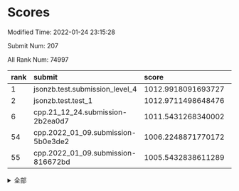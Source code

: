# Scores

Modified Time: 2022-01-24 23:15:28

Submit Num: 207

All Rank Num: 74997

| rank |               submit               |       score        |       sigma        | pk_num |
| :--- | :--------------------------------- | :----------------- | :----------------- | :----- |
| 1    | jsonzb.test.submission_level_4     | 1012.9918091693727 | 0.7971659882826869 | 1452   |
| 2    | jsonzb.test.test_1                 | 1012.9711498648476 | 0.813203682026616  | 1452   |
| 6    | cpp.21_12_24.submission-2b2ea0d7   | 1011.5431268340002 | 0.796661154629381  | 1453   |
| 54   | cpp.2022_01_09.submission-5b0e3de2 | 1006.2248871770172 | 0.7256387249678858 | 1451   |
| 55   | cpp.2022_01_09.submission-816672bd | 1005.5432838611289 | 0.7197611550564811 | 1449   |


<details>
<summary>全部</summary>

| rank |                 submit                 |       score        |       sigma        | pk_num |
| :--- | :------------------------------------- | :----------------- | :----------------- | :----- |
| 1    | jsonzb.test.submission_level_4         | 1012.9918091693727 | 0.7971659882826869 | 1452   |
| 2    | jsonzb.test.test_1                     | 1012.9711498648476 | 0.813203682026616  | 1452   |
| 3    | gobigger.level_3.submission_level_3_1  | 1012.8720735870593 | 0.7929078057510138 | 1451   |
| 4    | gobigger.level_3.submission_level_3_6  | 1011.8649313152733 | 0.8167908966923645 | 1449   |
| 5    | gobigger.level_3.submission_level_3_4  | 1011.6600552324472 | 0.7938197238436009 | 1446   |
| 6    | cpp.21_12_24.submission-2b2ea0d7       | 1011.5431268340002 | 0.796661154629381  | 1453   |
| 7    | gobigger.level_3.submission_level_3_0  | 1011.2504993362364 | 0.781490852023911  | 1450   |
| 8    | gobigger.level_3.submission_level_3_41 | 1011.0761499790673 | 0.7774912387244056 | 1453   |
| 9    | gobigger.level_3.submission_level_3_45 | 1010.9965744963454 | 0.7755159464599709 | 1448   |
| 10   | gobigger.level_3.submission_level_3_33 | 1010.8971378647626 | 0.7664006293641566 | 1446   |
| 11   | gobigger.level_3.submission_level_3_36 | 1010.6418766873429 | 0.77413271436943   | 1448   |
| 12   | gobigger.level_3.submission_level_3_28 | 1010.5818822778568 | 0.781408913388639  | 1451   |
| 13   | gobigger.level_3.submission_level_3_21 | 1010.5790594399293 | 0.7508506025025748 | 1450   |
| 14   | gobigger.level_3.submission_level_3_44 | 1010.4486241312528 | 0.7579627098568646 | 1451   |
| 15   | gobigger.level_3.submission_level_3_49 | 1010.4324677301533 | 0.7549821225686539 | 1451   |
| 16   | gobigger.level_3.submission_level_3_2  | 1010.3704917699756 | 0.7765331918199472 | 1447   |
| 17   | gobigger.level_3.submission_level_3_37 | 1010.3573853429813 | 0.753703345590142  | 1443   |
| 18   | gobigger.level_3.submission_level_3_46 | 1010.2898497185737 | 0.7367123585574437 | 1450   |
| 19   | gobigger.level_3.submission_level_3_5  | 1010.2318245497825 | 0.7558423041953549 | 1451   |
| 20   | gobigger.level_3.submission_level_3_38 | 1010.2298555573616 | 0.7857084859341618 | 1444   |
| 21   | gobigger.level_3.submission_level_3_29 | 1010.2165784281925 | 0.7675393791010994 | 1445   |
| 22   | gobigger.level_3.submission_level_3_10 | 1010.2157681373437 | 0.7479055213348212 | 1448   |
| 23   | gobigger.level_3.submission_level_3_35 | 1010.1244714447307 | 0.7428263360831671 | 1451   |
| 24   | gobigger.level_3.submission_level_3_8  | 1010.1125208779579 | 0.7410192471950648 | 1448   |
| 25   | gobigger.level_3.submission_level_3_15 | 1010.0690158369941 | 0.7433458899201685 | 1451   |
| 26   | gobigger.level_3.submission_level_3_47 | 1010.0682815033385 | 0.74776596400056   | 1447   |
| 27   | gobigger.level_3.submission_level_3_40 | 1009.9503400325468 | 0.7545125579353926 | 1453   |
| 28   | gobigger.level_3.submission_level_3_26 | 1009.9225873263983 | 0.7526306966400572 | 1444   |
| 29   | gobigger.level_3.submission_level_3_19 | 1009.9111813397875 | 0.7585618413148857 | 1449   |
| 30   | gobigger.level_3.submission_level_3_12 | 1009.8714493184352 | 0.7510022142159616 | 1448   |
| 31   | gobigger.level_3.submission_level_3_48 | 1009.8684467867727 | 0.7580674827021079 | 1450   |
| 32   | gobigger.level_3.submission_level_3_34 | 1009.7629837731722 | 0.7542293020859362 | 1442   |
| 33   | gobigger.level_3.submission_level_3_39 | 1009.7186594499386 | 0.747560043760534  | 1456   |
| 34   | gobigger.level_3.submission_level_3_14 | 1009.7180686999154 | 0.76159430347284   | 1447   |
| 35   | gobigger.level_3.submission_level_3_7  | 1009.6268949938511 | 0.7715072129159533 | 1451   |
| 36   | gobigger.level_3.submission_level_3_27 | 1009.6186215261348 | 0.7764006922605532 | 1448   |
| 37   | gobigger.level_3.submission_level_3_30 | 1009.5855617565012 | 0.7522254035602438 | 1452   |
| 38   | gobigger.level_3.submission_level_3_13 | 1009.571322666556  | 0.752937656942558  | 1449   |
| 39   | gobigger.level_3.submission_level_3_31 | 1009.4998676033647 | 0.7581785570759331 | 1447   |
| 40   | gobigger.level_3.submission_level_3_43 | 1009.3921494078693 | 0.7397326113401823 | 1449   |
| 41   | gobigger.level_3.submission_level_3_32 | 1009.3220496158283 | 0.7468468886430613 | 1448   |
| 42   | gobigger.level_3.submission_level_3_11 | 1009.2631715627186 | 0.7577526899392506 | 1451   |
| 43   | gobigger.level_3.submission_level_3_16 | 1009.1996200741138 | 0.7496977252950019 | 1448   |
| 44   | gobigger.level_3.submission_level_3_3  | 1009.0725671597193 | 0.7433337277508343 | 1451   |
| 45   | gobigger.level_3.submission_level_3_17 | 1009.0561009687594 | 0.7564075250499416 | 1451   |
| 46   | gobigger.level_3.submission_level_3_9  | 1008.7587037236755 | 0.7466357891158356 | 1449   |
| 47   | gobigger.level_3.submission_level_3_42 | 1008.7102260267727 | 0.7393231169666468 | 1456   |
| 48   | gobigger.level_3.submission_level_3_23 | 1008.7033388621804 | 0.7678087919996456 | 1454   |
| 49   | gobigger.level_3.submission_level_3_24 | 1008.3784856465669 | 0.764171598130389  | 1447   |
| 50   | gobigger.level_3.submission_level_3_20 | 1008.3758634240984 | 0.7482895369106312 | 1447   |
| 51   | gobigger.level_3.submission_level_3_22 | 1008.3251260121979 | 0.7456438762884541 | 1452   |
| 52   | gobigger.level_3.submission_level_3_25 | 1008.138421504357  | 0.7328419948866883 | 1450   |
| 53   | gobigger.level_3.submission_level_3_18 | 1008.0709064902461 | 0.733474478143098  | 1449   |
| 54   | cpp.2022_01_09.submission-5b0e3de2     | 1006.2248871770172 | 0.7256387249678858 | 1451   |
| 55   | cpp.2022_01_09.submission-816672bd     | 1005.5432838611289 | 0.7197611550564811 | 1449   |
| 56   | gobigger.level_1.submission_level_1_2  | 1004.8111034147324 | 0.7126337310996798 | 1448   |
| 57   | gobigger.level_1.submission_level_1_8  | 1004.6025397241528 | 0.717694930865373  | 1452   |
| 58   | gobigger.level_1.submission_level_1_32 | 1004.5614864901154 | 0.720826130826461  | 1450   |
| 59   | gobigger.level_1.submission_level_1_35 | 1004.5310077650325 | 0.7289111331728805 | 1448   |
| 60   | gobigger.level_1.submission_level_1_23 | 1004.2785107934693 | 0.7266988289507564 | 1453   |
| 61   | gobigger.level_1.submission_level_1_10 | 1004.2053839188774 | 0.7127373954279563 | 1450   |
| 62   | gobigger.level_1.submission_level_1_46 | 1004.1773742295771 | 0.71118856160363   | 1445   |
| 63   | gobigger.level_1.submission_level_1_12 | 1004.0781439595628 | 0.7138640500897508 | 1451   |
| 64   | gobigger.level_1.submission_level_1_41 | 1003.9656697855285 | 0.7015280245884723 | 1449   |
| 65   | gobigger.level_1.submission_level_1_34 | 1003.9556710464628 | 0.716671587821475  | 1453   |
| 66   | gobigger.level_1.submission_level_1_6  | 1003.8792825297511 | 0.7190531420955124 | 1453   |
| 67   | gobigger.level_1.submission_level_1_26 | 1003.860574314671  | 0.7236100134967224 | 1450   |
| 68   | gobigger.level_1.submission_level_1_20 | 1003.837438992906  | 0.7186526436711376 | 1445   |
| 69   | gobigger.level_1.submission_level_1_40 | 1003.7447430197702 | 0.7147625074664499 | 1441   |
| 70   | gobigger.level_1.submission_level_1_36 | 1003.739361242068  | 0.7140757190547883 | 1449   |
| 71   | gobigger.level_1.submission_level_1_9  | 1003.655650665378  | 0.7083127484101442 | 1451   |
| 72   | gobigger.level_1.submission_level_1_3  | 1003.6449026699281 | 0.7252211759808803 | 1448   |
| 73   | gobigger.level_1.submission_level_1_43 | 1003.5676985864633 | 0.7000195081200977 | 1449   |
| 74   | gobigger.level_1.submission_level_1_19 | 1003.5569974995547 | 0.7150020243103451 | 1458   |
| 75   | gobigger.level_1.submission_level_1_42 | 1003.5257373327084 | 0.7190944442950671 | 1444   |
| 76   | gobigger.level_1.submission_level_1_28 | 1003.5190143753845 | 0.7016247248210992 | 1453   |
| 77   | gobigger.level_1.submission_level_1_7  | 1003.5095214684716 | 0.7148022829919417 | 1444   |
| 78   | gobigger.level_1.submission_level_1_4  | 1003.4410730602261 | 0.7052826404422131 | 1447   |
| 79   | gobigger.level_1.submission_level_1_37 | 1003.3970446369697 | 0.7212843006738072 | 1451   |
| 80   | gobigger.level_1.submission_level_1_38 | 1003.3523198898231 | 0.7208667717365828 | 1450   |
| 81   | gobigger.level_1.submission_level_1_15 | 1003.3215451927941 | 0.7193314623719427 | 1450   |
| 82   | gobigger.level_1.submission_level_1_1  | 1003.259989945779  | 0.7078897126357353 | 1452   |
| 83   | gobigger.level_1.submission_level_1_5  | 1003.2155033017341 | 0.7178050786759349 | 1451   |
| 84   | gobigger.level_1.submission_level_1_29 | 1003.2068366477712 | 0.7213867165362715 | 1450   |
| 85   | gobigger.level_1.submission_level_1_25 | 1003.1601339629951 | 0.7103742919947416 | 1449   |
| 86   | gobigger.level_1.submission_level_1_17 | 1003.1254034157381 | 0.7294614911826774 | 1449   |
| 87   | gobigger.level_1.submission_level_1_24 | 1002.9961840666556 | 0.7221823466308481 | 1448   |
| 88   | gobigger.level_1.submission_level_1_18 | 1002.9864730920626 | 0.7204039152895649 | 1449   |
| 89   | gobigger.level_1.submission_level_1_48 | 1002.9851439878156 | 0.7158119696781013 | 1451   |
| 90   | gobigger.level_1.submission_level_1_16 | 1002.9134517221141 | 0.7202477351164033 | 1447   |
| 91   | gobigger.level_1.submission_level_1_22 | 1002.913055292128  | 0.7153011094967406 | 1446   |
| 92   | gobigger.level_1.submission_level_1_0  | 1002.7576886437856 | 0.7130129723951573 | 1449   |
| 93   | gobigger.level_1.submission_level_1_11 | 1002.748369799981  | 0.7070737371844635 | 1451   |
| 94   | gobigger.level_1.submission_level_1_49 | 1002.7188398112633 | 0.7103293183210323 | 1452   |
| 95   | gobigger.level_1.submission_level_1_13 | 1002.458517848213  | 0.7199952608037582 | 1453   |
| 96   | gobigger.level_1.submission_level_1_45 | 1002.4553285355969 | 0.7174369932186894 | 1449   |
| 97   | gobigger.level_1.submission_level_1_44 | 1002.4516610594202 | 0.7167267520241715 | 1447   |
| 98   | gobigger.level_1.submission_level_1_33 | 1002.3932496241731 | 0.7168996235099705 | 1445   |
| 99   | gobigger.level_1.submission_level_1_14 | 1002.2879347503898 | 0.7059383157944178 | 1451   |
| 100  | gobigger.level_1.submission_level_1_30 | 1002.2809140248207 | 0.7184184978078455 | 1447   |
| 101  | gobigger.level_1.submission_level_1_21 | 1002.2386959522308 | 0.7167268559108563 | 1447   |
| 102  | gobigger.level_1.submission_level_1_47 | 1002.1220222643955 | 0.7122843269707924 | 1450   |
| 103  | gobigger.level_1.submission_level_1_31 | 1002.0905097405324 | 0.7073927757317796 | 1447   |
| 104  | gobigger.level_1.submission_level_1_39 | 1001.8890226149927 | 0.7129324878749019 | 1450   |
| 105  | gobigger.level_1.submission_level_1_27 | 1001.628320387234  | 0.710852462620825  | 1450   |
| 106  | gobigger.random.submission_random_33   | 998.0174637966811  | 0.7066527344723552 | 1448   |
| 107  | gobigger.random.submission_random_48   | 997.4768800716279  | 0.7072304958606545 | 1447   |
| 108  | gobigger.random.submission_random_47   | 997.0299886906648  | 0.7292143191691732 | 1445   |
| 109  | gobigger.random.submission_random_8    | 996.6103672009525  | 0.7136651995683724 | 1452   |
| 110  | gobigger.random.submission_random_24   | 996.5342008192396  | 0.7106678156108278 | 1448   |
| 111  | gobigger.random.submission_random_20   | 996.5248531099658  | 0.703870995668646  | 1448   |
| 112  | gobigger.random.submission_random_14   | 996.4940021134149  | 0.7035188048175675 | 1453   |
| 113  | gobigger.random.submission_random_17   | 996.4889648350006  | 0.7129933545898586 | 1443   |
| 114  | gobigger.random.submission_random_7    | 996.4712534542616  | 0.7176255573025174 | 1448   |
| 115  | gobigger.random.submission_random_45   | 996.2508062093681  | 0.7136877307320728 | 1453   |
| 116  | gobigger.random.submission_random_19   | 996.2361495415815  | 0.7253311140687196 | 1451   |
| 117  | gobigger.random.submission_random_25   | 996.2137762899433  | 0.7043698844796649 | 1454   |
| 118  | gobigger.random.submission_random_1    | 996.1903996503423  | 0.7235532698368089 | 1448   |
| 119  | gobigger.random.submission_random_46   | 996.1200423327965  | 0.7141248593997884 | 1454   |
| 120  | gobigger.random.submission_random_44   | 996.1085248269773  | 0.7107488655230791 | 1453   |
| 121  | gobigger.random.submission_random_27   | 996.0641688652454  | 0.7101725067614573 | 1451   |
| 122  | gobigger.random.submission_random_13   | 996.0640191123802  | 0.7231615852885444 | 1452   |
| 123  | gobigger.random.submission_random_43   | 996.0241691882536  | 0.7265424200742798 | 1449   |
| 124  | gobigger.random.submission_random_16   | 996.0220330351922  | 0.7113013879627463 | 1451   |
| 125  | gobigger.random.submission_random_18   | 995.9923410717468  | 0.701030956195407  | 1450   |
| 126  | gobigger.random.submission_random_42   | 995.9798479423067  | 0.7094079836306483 | 1449   |
| 127  | gobigger.random.submission_random_0    | 995.961190920664   | 0.7239215019743083 | 1451   |
| 128  | gobigger.random.submission_random_23   | 995.9459761477508  | 0.7209023724486397 | 1446   |
| 129  | gobigger.random.submission_random_39   | 995.9074551216133  | 0.7113089186721433 | 1450   |
| 130  | gobigger.random.submission_random_40   | 995.7936241762463  | 0.7157512566020177 | 1452   |
| 131  | gobigger.random.submission_random_26   | 995.7927786893341  | 0.7180418310838619 | 1450   |
| 132  | gobigger.random.submission_random_30   | 995.7909371697973  | 0.7069757115120904 | 1450   |
| 133  | gobigger.random.submission_random_28   | 995.7816172390264  | 0.7085883128394374 | 1446   |
| 134  | gobigger.random.submission_random_5    | 995.7790453683909  | 0.7162666572923171 | 1447   |
| 135  | gobigger.random.submission_random_41   | 995.6727650117267  | 0.7043044106532163 | 1446   |
| 136  | gobigger.random.submission_random_36   | 995.670445566703   | 0.7110801614638521 | 1447   |
| 137  | gobigger.random.submission_random_31   | 995.6361694379328  | 0.7137984981526916 | 1449   |
| 138  | gobigger.random.submission_random_21   | 995.5992280963554  | 0.7069035656930667 | 1446   |
| 139  | gobigger.random.submission_random_3    | 995.5347468273329  | 0.716407346548658  | 1453   |
| 140  | gobigger.random.submission_random_6    | 995.3941595708176  | 0.7193347919230613 | 1449   |
| 141  | gobigger.random.submission_random_9    | 995.2830912221143  | 0.7258461895342221 | 1451   |
| 142  | gobigger.random.submission_random_49   | 995.2706158933067  | 0.7077641483729669 | 1443   |
| 143  | gobigger.random.submission_random_22   | 995.2398884951554  | 0.7202671446742067 | 1447   |
| 144  | gobigger.random.submission_random_29   | 995.1597817903682  | 0.7118867529895436 | 1451   |
| 145  | gobigger.random.submission_random_15   | 995.1010103402015  | 0.7085030850649363 | 1450   |
| 146  | gobigger.random.submission_random_35   | 995.0868536830217  | 0.7058988687929904 | 1447   |
| 147  | gobigger.random.submission_random_32   | 995.0501819670833  | 0.721263107466007  | 1446   |
| 148  | gobigger.random.submission_random_4    | 995.0496097268633  | 0.7189096438728854 | 1455   |
| 149  | gobigger.random.submission_random_37   | 994.9843235926684  | 0.7213038838481814 | 1450   |
| 150  | gobigger.random.submission_random_12   | 994.9098307027474  | 0.7218617885659957 | 1446   |
| 151  | gobigger.random.submission_random_34   | 994.8832668416206  | 0.7121591522577371 | 1445   |
| 152  | gobigger.random.submission_random_38   | 994.758699390335   | 0.7107266259928169 | 1456   |
| 153  | gobigger.random.submission_random_11   | 994.5274095188357  | 0.7283820470454617 | 1446   |
| 154  | gobigger.random.submission_random_2    | 994.4462697292943  | 0.7159310318269885 | 1449   |
| 155  | gobigger.random.submission_random_10   | 994.4327526556901  | 0.7166792410327286 | 1448   |
| 156  | gobigger.level_2.submission_level_2_25 | 993.9101514078255  | 0.7362012268525482 | 1447   |
| 157  | gobigger.level_2.submission_level_2_21 | 993.7546125259336  | 0.7250305175074974 | 1446   |
| 158  | gobigger.level_2.submission_level_2_13 | 993.6786534029857  | 0.7466128760848514 | 1449   |
| 159  | gobigger.level_2.submission_level_2_23 | 993.5817135109196  | 0.7498855365988759 | 1453   |
| 160  | gobigger.level_2.submission_level_2_22 | 993.4255610034788  | 0.7295853526079815 | 1451   |
| 161  | gobigger.level_2.submission_level_2_32 | 993.3915318409496  | 0.7356711418033294 | 1447   |
| 162  | gobigger.level_2.submission_level_2_47 | 993.0605412110078  | 0.7412007517540745 | 1447   |
| 163  | gobigger.level_2.submission_level_2_41 | 992.9877282422706  | 0.7396749642395943 | 1445   |
| 164  | gobigger.level_2.submission_level_2_0  | 992.9194200111605  | 0.7486885518240167 | 1446   |
| 165  | gobigger.level_2.submission_level_2_10 | 992.7687895074534  | 0.7599757157661865 | 1453   |
| 166  | gobigger.level_2.submission_level_2_5  | 992.7352449834278  | 0.745386284440079  | 1449   |
| 167  | gobigger.level_2.submission_level_2_9  | 992.6281514229369  | 0.7179560714290778 | 1447   |
| 168  | gobigger.level_2.submission_level_2_30 | 992.6227703712829  | 0.7368217203967836 | 1450   |
| 169  | gobigger.level_2.submission_level_2_49 | 992.6085760996324  | 0.7470479538934041 | 1449   |
| 170  | gobigger.level_2.submission_level_2_40 | 992.585677493834   | 0.7640072128229675 | 1447   |
| 171  | gobigger.level_2.submission_level_2_6  | 992.5648349469919  | 0.7422943436941284 | 1449   |
| 172  | gobigger.level_2.submission_level_2_35 | 992.5442995436287  | 0.7305957900064121 | 1450   |
| 173  | gobigger.level_2.submission_level_2_19 | 992.5011174710002  | 0.7354937038233517 | 1444   |
| 174  | gobigger.level_2.submission_level_2_12 | 992.3742763121977  | 0.7425821101194978 | 1451   |
| 175  | gobigger.level_2.submission_level_2_42 | 992.2881710488581  | 0.7384038227800099 | 1451   |
| 176  | gobigger.level_2.submission_level_2_46 | 992.2736574662674  | 0.7557543811704471 | 1449   |
| 177  | gobigger.level_2.submission_level_2_26 | 992.2618373967756  | 0.73120992843406   | 1449   |
| 178  | gobigger.level_2.submission_level_2_31 | 992.2609788449411  | 0.7346364983379556 | 1450   |
| 179  | gobigger.level_2.submission_level_2_34 | 992.1938047314381  | 0.7621601823426997 | 1454   |
| 180  | gobigger.level_2.submission_level_2_29 | 992.1850317820584  | 0.7672275846222463 | 1452   |
| 181  | gobigger.level_2.submission_level_2_2  | 992.1744874104224  | 0.735848262473913  | 1446   |
| 182  | gobigger.level_2.submission_level_2_17 | 992.0313912937547  | 0.7376589275525501 | 1450   |
| 183  | gobigger.level_2.submission_level_2_33 | 992.0110557923202  | 0.7510929384676474 | 1450   |
| 184  | gobigger.level_2.submission_level_2_44 | 991.9720588747431  | 0.7380117061205906 | 1448   |
| 185  | gobigger.level_2.submission_level_2_8  | 991.9537297572377  | 0.7459914470785821 | 1448   |
| 186  | gobigger.level_2.submission_level_2_4  | 991.8671155953996  | 0.7532639177261028 | 1450   |
| 187  | gobigger.level_2.submission_level_2_48 | 991.6843718625037  | 0.7369672176447601 | 1453   |
| 188  | gobigger.level_2.submission_level_2_43 | 991.6509855215589  | 0.7535061501134432 | 1446   |
| 189  | gobigger.level_2.submission_level_2_36 | 991.5685858850572  | 0.761445817787748  | 1449   |
| 190  | gobigger.level_2.submission_level_2_3  | 991.5685254201209  | 0.7522723941603412 | 1448   |
| 191  | gobigger.level_2.submission_level_2_27 | 991.562995842654   | 0.7552134708992663 | 1443   |
| 192  | gobigger.level_2.submission_level_2_18 | 991.5077482159669  | 0.7621568249636262 | 1446   |
| 193  | gobigger.level_2.submission_level_2_24 | 991.4265225484081  | 0.7403557305910512 | 1449   |
| 194  | gobigger.level_2.submission_level_2_37 | 991.390581254099   | 0.7496540351233832 | 1453   |
| 195  | gobigger.level_2.submission_level_2_45 | 991.2389363243293  | 0.7440387474273209 | 1452   |
| 196  | gobigger.level_2.submission_level_2_38 | 991.1313875355432  | 0.7537764710332256 | 1452   |
| 197  | gobigger.level_2.submission_level_2_20 | 991.1060673770866  | 0.767743173283213  | 1453   |
| 198  | gobigger.level_2.submission_level_2_39 | 990.9378146983395  | 0.7455846519933625 | 1449   |
| 199  | gobigger.level_2.submission_level_2_1  | 990.7933787994448  | 0.748870781903913  | 1443   |
| 200  | gobigger.level_2.submission_level_2_11 | 990.6823389296775  | 0.7404008231516562 | 1452   |
| 201  | gobigger.level_2.submission_level_2_15 | 990.6498471862667  | 0.750995776817449  | 1449   |
| 202  | gobigger.level_2.submission_level_2_28 | 990.5672613603125  | 0.768142624022269  | 1449   |
| 203  | gobigger.level_2.submission_level_2_7  | 990.5426550958226  | 0.7645554268027811 | 1451   |
| 204  | gobigger.level_2.submission_level_2_14 | 990.3847299301842  | 0.7551182098714102 | 1449   |
| 205  | gobigger.level_2.submission_level_2_16 | 989.9231511248429  | 0.7745344848385457 | 1448   |
| 206  | gobigger.none.submission_none_0        | 978.584330384671   | 1.4488560729836466 | 1453   |
| 207  | gobigger.none.submission_none_1        | 976.4130463396691  | 1.3731509991907436 | 1452   |

</details>